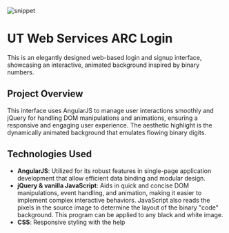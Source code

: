 ![snippet](https://github.com/mollyjs823/binary_animation/assets/81985750/b8862870-c620-4245-a528-5eae049d7049)

# UT Web Services ARC Login

This is an elegantly designed web-based login and signup interface, showcasing an interactive, animated background inspired by binary numbers. 

## Project Overview

This interface uses AngularJS to manage user interactions smoothly and jQuery for handling DOM manipulations and animations, ensuring a responsive and engaging user experience. The aesthetic highlight is the dynamically animated background that emulates flowing binary digits.

## Technologies Used

- **AngularJS**: Utilized for its robust features in single-page application development that allow efficient data binding and modular design.
- **jQuery & vanilla JavaScript**: Aids in quick and concise DOM manipulations, event handling, and animation, making it easier to implement complex interactive behaviors. JavaScript also reads the pixels in the source image to determine the layout of the binary "code" background. This program can be applied to any black and white image.
- **CSS**: Responsive styling with the help

